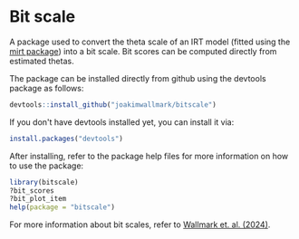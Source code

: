 # Bit scale
A package used to convert the theta scale of an IRT model (fitted using the [mirt package](https://cran.r-project.org/web/packages/mirt/index.html)) into a bit scale. Bit scores can be computed directly from estimated thetas.

The package can be installed directly from github using the devtools package as follows:
```R
devtools::install_github("joakimwallmark/bitscale")
```
If you don't have devtools installed yet, you can install it via:
```R
install.packages("devtools")
```
After installing, refer to the package help files for more information on how to use the package:
```R
library(bitscale)
?bit_scores
?bit_plot_item
help(package = "bitscale")
```

For more information about bit scales, refer to [Wallmark et. al. (2024)](https://arxiv.org/abs/2410.01480).
